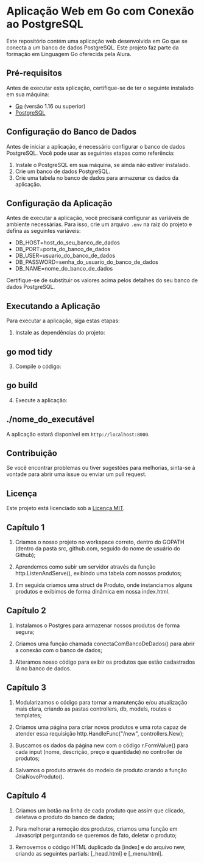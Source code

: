 # Aplicação Web em Go com Conexão ao PostgreSQL

Este repositório contém uma aplicação web desenvolvida em Go que se conecta a um banco de dados PostgreSQL. Este projeto faz parte da formação em Linguagem Go oferecida pela Alura.

## Pré-requisitos

Antes de executar esta aplicação, certifique-se de ter o seguinte instalado em sua máquina:

- [Go](https://golang.org/) (versão 1.16 ou superior)
- [PostgreSQL](https://www.postgresql.org/)

## Configuração do Banco de Dados

Antes de iniciar a aplicação, é necessário configurar o banco de dados PostgreSQL. Você pode usar as seguintes etapas como referência:

1. Instale o PostgreSQL em sua máquina, se ainda não estiver instalado.
2. Crie um banco de dados PostgreSQL.
3. Crie uma tabela no banco de dados para armazenar os dados da aplicação.

## Configuração da Aplicação

Antes de executar a aplicação, você precisará configurar as variáveis de ambiente necessárias. Para isso, crie um arquivo `.env` na raiz do projeto e defina as seguintes variáveis:

-  DB_HOST=host_do_seu_banco_de_dados
-  DB_PORT=porta_do_banco_de_dados
-  DB_USER=usuario_do_banco_de_dados
-  DB_PASSWORD=senha_do_usuario_do_banco_de_dados
-  DB_NAME=nome_do_banco_de_dados


Certifique-se de substituir os valores acima pelos detalhes do seu banco de dados PostgreSQL.

## Executando a Aplicação

Para executar a aplicação, siga estas etapas:

1. Instale as dependências do projeto:

  ## go mod tidy

3. Compile o código:

 ## go build


4. Execute a aplicação:

 ## ./nome_do_executável


A aplicação estará disponível em `http://localhost:8000`.

## Contribuição

Se você encontrar problemas ou tiver sugestões para melhorias, sinta-se à vontade para abrir uma issue ou enviar um pull request.

## Licença

Este projeto está licenciado sob a [Licença MIT](LICENSE).


## Capítulo 1

1. Criamos o nosso projeto no workspace correto, dentro do GOPATH (dentro da pasta src, github.com, seguido do nome de usuário do Github);

2. Aprendemos como subir um servidor através da função http.ListenAndServe(), exibindo uma tabela com nossos produtos;

3. Em seguida criamos uma struct de Produto, onde instanciamos alguns produtos e exibimos de forma dinâmica em nossa index.html.


## Capítulo 2 

1. Instalamos o Postgres para armazenar nossos produtos de forma segura;

2. Criamos uma função chamada conectaComBancoDeDados() para abrir a conexão com o banco de dados;

3. Alteramos nosso código para exibir os produtos que estão cadastrados lá no banco de dados.


## Capítulo 3

1. Modularizamos o código para tornar a manutenção e/ou atualização mais clara, criando as pastas controllers, db, models, routes e templates;

2. Criamos uma página para criar novos produtos e uma rota capaz de atender essa requisição http.HandleFunc("/new", controllers.New);

3. Buscamos os dados da página new com o código r.FormValue() para cada input (nome, descrição, preço e quantidade) no controller de produtos;

4. Salvamos o produto através do modelo de produto criando a função CriaNovoProduto().


## Capítulo 4

1. Criamos um botão na linha de cada produto que assim que clicado, deletava o produto do banco de dados;

2. Para melhorar a remoção dos produtos, criamos uma função em Javascript perguntando se queremos de fato, deletar o produto;

3. Removemos o código HTML duplicado da [index] e do arquivo new, criando as seguintes partials: [_head.html] e [_menu.html].